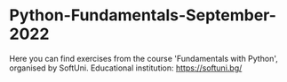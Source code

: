# Python-Fundamentals-September-2022
Here you can find exercises from the course 'Fundamentals with Python', organised by SoftUni.
Educational institution: https://softuni.bg/
